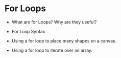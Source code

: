 # For Loops

+ What are for Loops? Why are they useful?

+ For Loop Syntax

+ Using a for loop to place many shapes on a canvas.

+ Using a for loop to iterate over an array.
